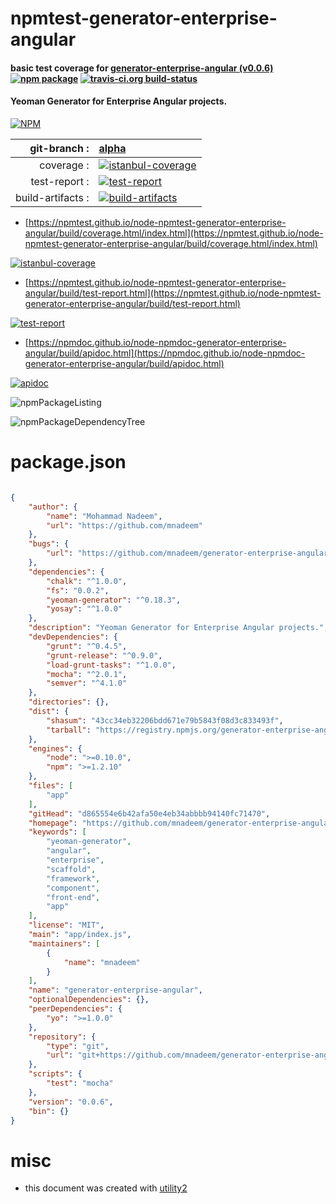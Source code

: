 # npmtest-generator-enterprise-angular

#### basic test coverage for  [generator-enterprise-angular (v0.0.6)](https://github.com/mnadeem/generator-enterprise-angular#readme)  [![npm package](https://img.shields.io/npm/v/npmtest-generator-enterprise-angular.svg?style=flat-square)](https://www.npmjs.org/package/npmtest-generator-enterprise-angular) [![travis-ci.org build-status](https://api.travis-ci.org/npmtest/node-npmtest-generator-enterprise-angular.svg)](https://travis-ci.org/npmtest/node-npmtest-generator-enterprise-angular)

#### Yeoman Generator for Enterprise Angular projects.

[![NPM](https://nodei.co/npm/generator-enterprise-angular.png?downloads=true&downloadRank=true&stars=true)](https://www.npmjs.com/package/generator-enterprise-angular)

| git-branch : | [alpha](https://github.com/npmtest/node-npmtest-generator-enterprise-angular/tree/alpha)|
|--:|:--|
| coverage : | [![istanbul-coverage](https://npmtest.github.io/node-npmtest-generator-enterprise-angular/build/coverage.badge.svg)](https://npmtest.github.io/node-npmtest-generator-enterprise-angular/build/coverage.html/index.html)|
| test-report : | [![test-report](https://npmtest.github.io/node-npmtest-generator-enterprise-angular/build/test-report.badge.svg)](https://npmtest.github.io/node-npmtest-generator-enterprise-angular/build/test-report.html)|
| build-artifacts : | [![build-artifacts](https://npmtest.github.io/node-npmtest-generator-enterprise-angular/glyphicons_144_folder_open.png)](https://github.com/npmtest/node-npmtest-generator-enterprise-angular/tree/gh-pages/build)|

- [https://npmtest.github.io/node-npmtest-generator-enterprise-angular/build/coverage.html/index.html](https://npmtest.github.io/node-npmtest-generator-enterprise-angular/build/coverage.html/index.html)

[![istanbul-coverage](https://npmtest.github.io/node-npmtest-generator-enterprise-angular/build/screenCapture.buildCi.browser.%252Ftmp%252Fbuild%252Fcoverage.lib.html.png)](https://npmtest.github.io/node-npmtest-generator-enterprise-angular/build/coverage.html/index.html)

- [https://npmtest.github.io/node-npmtest-generator-enterprise-angular/build/test-report.html](https://npmtest.github.io/node-npmtest-generator-enterprise-angular/build/test-report.html)

[![test-report](https://npmtest.github.io/node-npmtest-generator-enterprise-angular/build/screenCapture.buildCi.browser.%252Ftmp%252Fbuild%252Ftest-report.html.png)](https://npmtest.github.io/node-npmtest-generator-enterprise-angular/build/test-report.html)

- [https://npmdoc.github.io/node-npmdoc-generator-enterprise-angular/build/apidoc.html](https://npmdoc.github.io/node-npmdoc-generator-enterprise-angular/build/apidoc.html)

[![apidoc](https://npmdoc.github.io/node-npmdoc-generator-enterprise-angular/build/screenCapture.buildCi.browser.%252Ftmp%252Fbuild%252Fapidoc.html.png)](https://npmdoc.github.io/node-npmdoc-generator-enterprise-angular/build/apidoc.html)

![npmPackageListing](https://npmtest.github.io/node-npmtest-generator-enterprise-angular/build/screenCapture.npmPackageListing.svg)

![npmPackageDependencyTree](https://npmtest.github.io/node-npmtest-generator-enterprise-angular/build/screenCapture.npmPackageDependencyTree.svg)



# package.json

```json

{
    "author": {
        "name": "Mohammad Nadeem",
        "url": "https://github.com/mnadeem"
    },
    "bugs": {
        "url": "https://github.com/mnadeem/generator-enterprise-angular/issues"
    },
    "dependencies": {
        "chalk": "^1.0.0",
        "fs": "0.0.2",
        "yeoman-generator": "^0.18.3",
        "yosay": "^1.0.0"
    },
    "description": "Yeoman Generator for Enterprise Angular projects.",
    "devDependencies": {
        "grunt": "^0.4.5",
        "grunt-release": "^0.9.0",
        "load-grunt-tasks": "^1.0.0",
        "mocha": "^2.0.1",
        "semver": "^4.1.0"
    },
    "directories": {},
    "dist": {
        "shasum": "43cc34eb32206bdd671e79b5843f08d3c833493f",
        "tarball": "https://registry.npmjs.org/generator-enterprise-angular/-/generator-enterprise-angular-0.0.6.tgz"
    },
    "engines": {
        "node": ">=0.10.0",
        "npm": ">=1.2.10"
    },
    "files": [
        "app"
    ],
    "gitHead": "d865554e6b42afa50e4eb34abbbb94140fc71470",
    "homepage": "https://github.com/mnadeem/generator-enterprise-angular#readme",
    "keywords": [
        "yeoman-generator",
        "angular",
        "enterprise",
        "scaffold",
        "framework",
        "component",
        "front-end",
        "app"
    ],
    "license": "MIT",
    "main": "app/index.js",
    "maintainers": [
        {
            "name": "mnadeem"
        }
    ],
    "name": "generator-enterprise-angular",
    "optionalDependencies": {},
    "peerDependencies": {
        "yo": ">=1.0.0"
    },
    "repository": {
        "type": "git",
        "url": "git+https://github.com/mnadeem/generator-enterprise-angular.git"
    },
    "scripts": {
        "test": "mocha"
    },
    "version": "0.0.6",
    "bin": {}
}
```



# misc
- this document was created with [utility2](https://github.com/kaizhu256/node-utility2)
